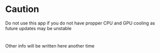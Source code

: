 # Caution
Do not use this app if you do not have propper CPU and GPU cooling as future updates may be unstable
#
Other info will be written here another time

